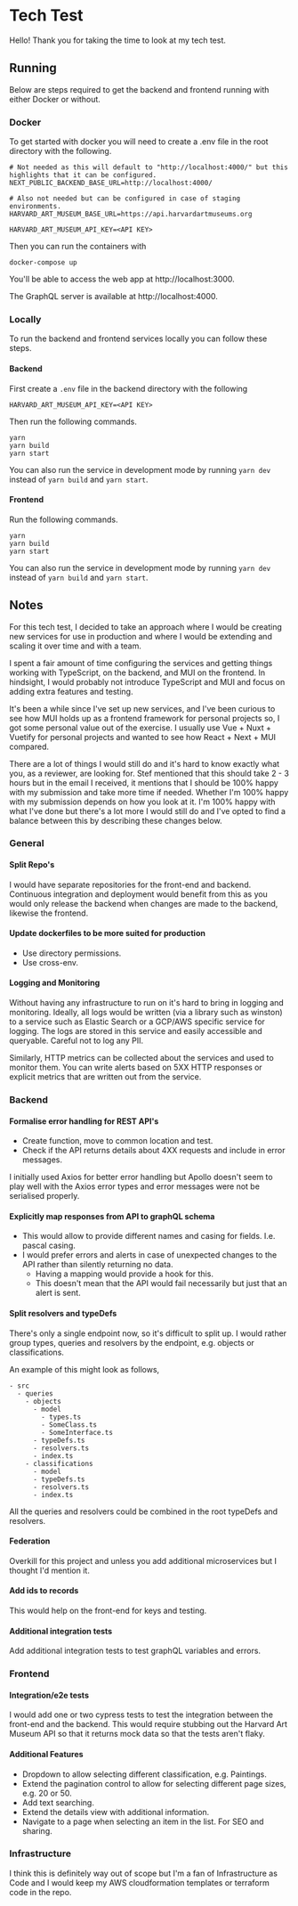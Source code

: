 # Tech Test
Hello! Thank you for taking the time to look at my tech test.

## Running
Below are steps required to get the backend and frontend running with either Docker or without.

### Docker
To get started with docker you will need to create a .env file in the root directory with the following.

```text
# Not needed as this will default to "http://localhost:4000/" but this highlights that it can be configured.
NEXT_PUBLIC_BACKEND_BASE_URL=http://localhost:4000/

# Also not needed but can be configured in case of staging environments.
HARVARD_ART_MUSEUM_BASE_URL=https://api.harvardartmuseums.org

HARVARD_ART_MUSEUM_API_KEY=<API KEY>
```

Then you can run the containers with 

```shell
docker-compose up
```

You'll be able to access the web app at http://localhost:3000.

The GraphQL server is available at http://localhost:4000.

### Locally
To run the backend and frontend services locally you can follow these steps.

#### Backend

First create a `.env` file in the backend directory with the following

```text
HARVARD_ART_MUSEUM_API_KEY=<API KEY>
```

Then run the following commands.

```shell
yarn
yarn build
yarn start
```

You can also run the service in development mode by running `yarn dev` instead of `yarn build` and `yarn start`.

#### Frontend

Run the following commands.

```shell
yarn
yarn build
yarn start
```

You can also run the service in development mode by running `yarn dev` instead of `yarn build` and `yarn start`.

## Notes
For this tech test, I decided to take an approach where I would be creating new services for use in production and where I would be extending and scaling it over time and with a team.

I spent a fair amount of time configuring the services and getting things working with TypeScript, on the backend, and MUI on the frontend. In hindsight, I would probably not introduce TypeScript and MUI and focus on adding extra features and testing.

It's been a while since I've set up new services, and I've been curious to see how MUI holds up as a frontend framework for personal projects so, I got some personal value out of the exercise. I usually use Vue + Nuxt + Vuetify for personal projects and wanted to see how React + Next + MUI compared.

There are a lot of things I would still do and it's hard to know exactly what you, as a reviewer, are looking for. Stef mentioned that this should take 2 - 3 hours but in the email I received, it mentions that I should be 100% happy with my submission and take more time if needed. Whether I'm 100% happy with my submission depends on how you look at it. I'm 100% happy with what I've done but there's a lot more I would still do and I've opted to find a balance between this by describing these changes below.

### General
#### Split Repo's
I would have separate repositories for the front-end and backend. Continuous integration and deployment would benefit from this as you would only release the backend when changes are made to the backend, likewise the frontend.

#### Update dockerfiles to be more suited for production
- Use directory permissions.
- Use cross-env.

#### Logging and Monitoring
Without having any infrastructure to run on it's hard to bring in logging and monitoring. Ideally, all logs would be written (via a library such as winston) to a service such as Elastic Search or a GCP/AWS specific service for logging. The logs are stored in this service and easily accessible and queryable. Careful not to log any PII.

Similarly, HTTP metrics can be collected about the services and used to monitor them. You can write alerts based on 5XX HTTP responses or explicit metrics that are written out from the service.

### Backend

#### Formalise error handling for REST API's
- Create function, move to common location and test.
- Check if the API returns details about 4XX requests and include in error messages.

I initially used Axios for better error handling but Apollo doesn't seem to play well with the Axios error types and error messages were not be serialised properly.

#### Explicitly map responses from API to graphQL schema
- This would allow to provide different names and casing for fields. I.e. pascal casing. 
- I would prefer errors and alerts in case of unexpected changes to the API rather than silently returning no data.
  - Having a mapping would provide a hook for this.
  - This doesn't mean that the API would fail necessarily but just that an alert is sent.

#### Split resolvers and typeDefs
There's only a single endpoint now, so it's difficult to split up. I would rather group types, queries and resolvers by the endpoint, e.g. objects or classifications.

An example of this might look as follows,

```text
- src
  - queries
    - objects
      - model
        - types.ts
        - SomeClass.ts
        - SomeInterface.ts
      - typeDefs.ts
      - resolvers.ts
      - index.ts
    - classifications
      - model
      - typeDefs.ts
      - resolvers.ts
      - index.ts
```

All the queries and resolvers could be combined in the root typeDefs and resolvers.

#### Federation
Overkill for this project and unless you add additional microservices but I thought I'd mention it.

#### Add ids to records
This would help on the front-end for keys and testing.

#### Additional integration tests
Add additional integration tests to test graphQL variables and errors.

### Frontend

#### Integration/e2e tests
I would add one or two cypress tests to test the integration between the front-end and the backend. This would require stubbing out the Harvard Art Museum API so that it returns mock data so that the tests aren't flaky.

#### Additional Features

- Dropdown to allow selecting different classification, e.g. Paintings.
- Extend the pagination control to allow for selecting different page sizes, e.g. 20 or 50.
- Add text searching.
- Extend the details view with additional information.
- Navigate to a page when selecting an item in the list. For SEO and sharing.

### Infrastructure
I think this is definitely way out of scope but I'm a fan of Infrastructure as Code and I would keep my AWS cloudformation templates or terraform code in the repo.
